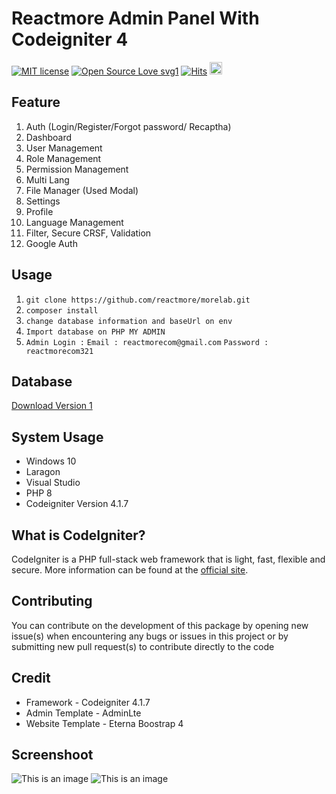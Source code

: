 # Reactmore Admin Panel With Codeigniter 4 

[![MIT license](https://img.shields.io/badge/License-MIT-blue.svg)](https://lbesson.mit-license.org/) [![Open Source Love svg1](https://badges.frapsoft.com/os/v1/open-source.svg?v=103)](https://github.com/reactmore/morelab) [![Hits](https://hits.seeyoufarm.com/api/count/incr/badge.svg?url=https%3A%2F%2Fgithub.com%2Freactmore%2Fmorelab&count_bg=%231DC297&title_bg=%23555555&icon=nucleo.svg&icon_color=%23E7E7E7&title=Hits&edge_flat=false)](https://hits.seeyoufarm.com) <a href="https://trakteer.id/react-more" target="_blank"><img id="wse-buttons-preview" src="https://cdn.trakteer.id/images/embed/trbtn-red-6.png" height="40" style="border:0px;height:20px;" alt="Trakteer Saya"></a>

## Feature 
1. Auth (Login/Register/Forgot password/ Recaptha)
2. Dashboard
3. User Management
4. Role Management
5. Permission Management
6. Multi Lang
7. File Manager (Used Modal)
8. Settings
9. Profile
10. Language Management
11. Filter, Secure CRSF, Validation
12. Google Auth

## Usage 

1. `git clone https://github.com/reactmore/morelab.git`
2. `composer install`
3. `change database information and baseUrl on env`
4. `Import database on PHP MY ADMIN`
5. `Admin Login :`
     `Email : reactmorecom@gmail.com`
     `Password : reactmorecom321`

## Database 
[Download Version 1](https://drive.google.com/drive/folders/1qCNIg5DoBMQOlKGPdNZs4ARFuFVkZI74?usp=sharing)

    
## System Usage
- Windows 10 
- Laragon
- Visual Studio 
- PHP 8 
- Codeigniter Version 4.1.7

## What is CodeIgniter?

CodeIgniter is a PHP full-stack web framework that is light, fast, flexible and secure.
More information can be found at the [official site](http://codeigniter.com).

## Contributing
You can contribute on the development of this package by opening new issue(s) when encountering any bugs or issues in this project or by submitting new pull request(s) to contribute directly to the code

## Credit 
- Framework - Codeigniter 4.1.7
- Admin Template - AdminLte
- Website Template - Eterna Boostrap 4

## Screenshoot
![This is an image](https://i.ibb.co/M1rhXyN/image.png)
![This is an image](https://i.ibb.co/hBCy1FS/image.png)

